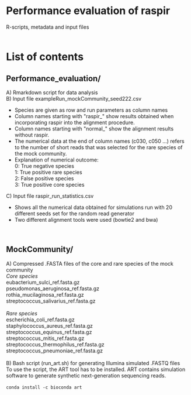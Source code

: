 # Performance evaluation of raspir
R-scripts, metadata and input files
 <br>
 <br>

# List of contents
## Performance_evaluation/  <br>
A) Rmarkdown script for data analysis <br>
B) Input file exampleRun_mockCommunity_seed222.csv <br> 
- Species are given as row and run parameters as column names  <br> 
- Column names starting with "raspir_" show results obtained when incorporating raspir into the alignment procedure.  <br> 
- Column names starting with "normal_" show the alignment results without raspir.  <br> 
- The numerical data at the end of column names (c030, c050 ...) refers to the number of short reads that was selected for the rare species of the mock community. <br>
- Explanation of numerical outcome: <br>
0: True negative species <br>
1: True positive rare species <br>
2: False positive species <br>
3: True positive core species <br>

C) Input file raspir_run_statistics.csv <br>
- Shows all the numerical data obtained for simulations run with 20 different seeds set for the random read generator <br> 
- Two different alignment tools were used (bowtie2 and bwa) <br> 
<br>

## MockCommunity/ <br>
A) Compressed .FASTA files of the core and rare species of the mock community <br>
*Core species* <br>
eubacterium_sulci_ref.fasta.gz <br>
pseudomonas_aeruginosa_ref.fasta.gz <br>
rothia_mucilaginosa_ref.fasta.gz <br>
streptococcus_salivarius_ref.fasta.gz <br>
<br>
*Rare species* <br>
escherichia_coli_ref.fasta.gz <br>
staphylococcus_aureus_ref.fasta.gz <br>
streptococcus_equinus_ref.fasta.gz <br>
streptococcus_mitis_ref.fasta.gz <br>
streptococcus_thermophilus_ref.fasta.gz <br>
streptococcus_pneumoniae_ref.fasta.gz <br>
<br>
B) Bash script (run_art.sh) for generating Illumina simulated .FASTQ files <br>
To use the script, the ART tool has to be installed. ART contains simulation software to generate synthetic next-generation sequencing reads. <br><br>
```conda install -c bioconda art```
<br>
